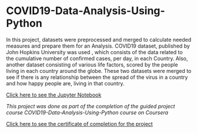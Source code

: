 # COVID19-Data-Analysis-Using-Python
In this project, datasets were preprocessed and merged to calculate needed measures and prepare them for an Analysis. COVID19 dataset, published by John Hopkins University was used , which consists of the data related to the cumulative number of confirmed cases, per day, in each Country. Also, another dataset consisting of various life factors, scored by the people living in each country around the globe.
These two datasets were merged to see if there is any relationship between the spread of the virus in a country and how happy people are, living in that country.


[Click here to see the Jupyter Notebook](https://github.com/saifali-patel/COVID19-Data-Analysis-Using-Python/blob/master/covid19%20data%20analysis%20notebook.ipynb)

*This project was done as part of the completion of the guided project course COVID19-Data-Analysis-Using-Python course on Coursera*

[Click here to see the certificate of completion for the project](http://coursera.org/verify/DA3W7EP2FCPW)


